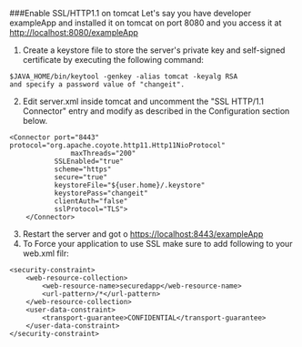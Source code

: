 ###Enable SSL/HTTP1.1 on tomcat
Let's say you have developer exampleApp and installed it on tomcat on port 8080 and you access it at [http://localhost:8080/exampleApp](http://localhost:8080/exampleApp)
1. Create a keystore file to store the server's private key and self-signed certificate by executing the following command:
~~~~~
$JAVA_HOME/bin/keytool -genkey -alias tomcat -keyalg RSA
and specify a password value of "changeit".
~~~~~

2. Edit server.xml inside tomcat and uncomment the "SSL HTTP/1.1 Connector" entry and modify as described in the Configuration section below.
~~~~~
<Connector port="8443" protocol="org.apache.coyote.http11.Http11NioProtocol"
               maxThreads="200"
	       SSLEnabled="true"
	       scheme="https"
	       secure="true"
	       keystoreFile="${user.home}/.keystore"
	       keystorePass="changeit"
	       clientAuth="false"
	       sslProtocol="TLS">
    </Connector>
~~~~~

3. Restart the server and got o [https://localhost:8443/exampleApp](https://localhost:8443/exampleApp)
4. To Force your application to use SSL make sure to add following to your web.xml filr:
~~~~
<security-constraint>
    <web-resource-collection>
        <web-resource-name>securedapp</web-resource-name>
        <url-pattern>/*</url-pattern>
    </web-resource-collection>
    <user-data-constraint>
        <transport-guarantee>CONFIDENTIAL</transport-guarantee>
    </user-data-constraint>
</security-constraint>
~~~~
